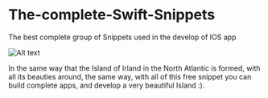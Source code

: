 # The-complete-Swift-Snippets
The best complete group of Snippets used in the develop of IOS app


![Alt text](/amperio/The-complete-Swift-Snippets/master/images/dublin.jpg?raw=true "Optional Title")

In the same way that the Island of Irland in the North Atlantic is formed, with all its beauties around, the same way, with all of this free snippet you can build complete apps, and develop a very beautiful Island :).
